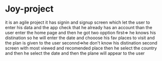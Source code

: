 # Joy-project
it is an agile project
it has signin and signup screen which let the user to enter his data and the app check that he already has an account than the user enter the home page 
and then he got two opption 
first=> he knows his distination so he will enter the date and chooose his fav places to visit and the plan is given to the user
seconnd=>he don't know his distination second screen with most viewed and recomended place then he select the country and then he select the date and then the plane will appear to the user
